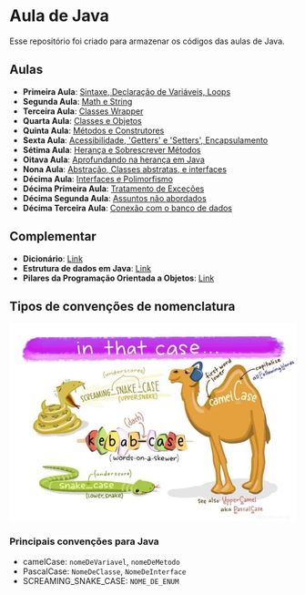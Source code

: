 # Aula de Java

Esse repositório foi criado para armazenar os códigos das aulas de Java.

## Aulas

* **Primeira Aula**: [Sintaxe, Declaração de Variáveis, Loops](https://github.com/JaaumG/Aulas-Java/blob/main/src/main/java/dev/joaoguilherme/PrimeiraAula.java)
* **Segunda Aula**: [Math e String](https://github.com/JaaumG/Aulas-Java/blob/main/src/main/java/dev/joaoguilherme/SegundaAula.java)
* **Terceira Aula**: [Classes Wrapper](https://github.com/JaaumG/Aulas-Java/blob/main/src/main/java/dev/joaoguilherme/TerceiraAula.java)
* **Quarta Aula**: [Classes e Objetos](https://github.com/JaaumG/Aulas-Java/blob/main/src/main/java/dev/joaoguilherme/QuartaAula.java)
* **Quinta Aula**: [Métodos e Construtores](https://github.com/JaaumG/Aulas-Java/blob/main/src/main/java/dev/joaoguilherme/QuintaAula.java)
* **Sexta Aula**: [Acessibilidade, 'Getters' e 'Setters', Encapsulamento](https://github.com/JaaumG/Aulas-Java/blob/main/src/main/java/dev/joaoguilherme/sextaaula)
* **Sétima Aula**: [Herança e Sobrescrever Métodos](https://github.com/JaaumG/Aulas-Java/tree/main/src/main/java/dev/joaoguilherme/setimaaula)
* **Oitava Aula**: [Aprofundando na herança em Java](https://github.com/JaaumG/Aulas-Java/blob/main/src/main/java/dev/joaoguilherme/oitavaaula)
* **Nona Aula**: [Abstração, Classes abstratas, e interfaces](https://github.com/JaaumG/Aulas-Java/blob/main/src/main/java/dev/joaoguilherme/nonaaula)
* **Décima Aula**: [Interfaces e Polimorfismo](https://github.com/JaaumG/Aulas-Java/blob/main/src/main/java/dev/joaoguilherme/decimaaula)
* **Décima Primeira Aula**: [Tratamento de Exceções](https://github.com/JaaumG/Aulas-Java/blob/main/src/main/java/dev/joaoguilherme/decimaprimeiraaula)
* **Décima Segunda Aula**: [Assuntos não abordados](https://github.com/JaaumG/Aulas-Java/blob/main/src/main/java/dev/joaoguilherme/decimasegundaaula/README.md)
* **Décima Terceira Aula**: [Conexão com o banco de dados](https://github.com/JaaumG/Aulas-Java/blob/main/src/main/java/dev/joaoguilherme/decimaterceiraaula)

## Complementar

* **Dicionário**: [Link](https://github.com/JaaumG/Aulas-Java/blob/main/Dicionário%20de%20programação.md)
* **Estrutura de dados em Java**: [Link](https://github.com/JaaumG/Aulas-Java/blob/main/src/main/java/dev/joaoguilherme/EstruturaDeDadosEmJava.java)
* **Pilares da Programação Orientada a Objetos**: [Link](https://github.com/JaaumG/Aulas-Java/blob/main/src/main/java/dev/joaoguilherme/pilarespoo/README.md)

## Tipos de convenções de nomenclatura

![img.png](img.png)

### Principais convenções para Java
* camelCase: `nomeDeVariavel`, `nomeDeMetodo`
* PascalCase: `NomeDeClasse`, `NomeDeInterface`
* SCREAMING_SNAKE_CASE: `NOME_DE_ENUM`

